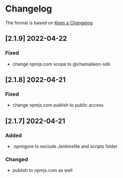 # Changelog
The format is based on [Keep a Changelog](https://keepachangelog.com/en/1.0.0/).

## [2.1.9] 2022-04-22
### Fixed
- change npmjs.com scope to @chamaileon-sdk

## [2.1.8] 2022-04-21
### Fixed
- change npmjs.com publish to public access

## [2.1.7] 2022-04-21
### Added
- .npmigore to exclude Jenkinsfile and scripts folder

### Changed
- publish to npmjs.com as well
